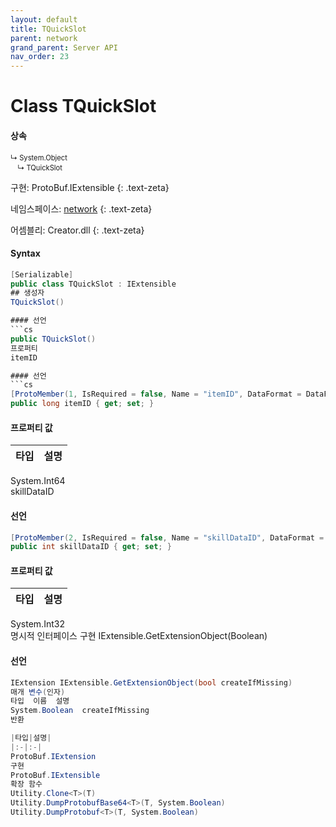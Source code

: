 ```yaml
---
layout: default
title: TQuickSlot
parent: network
grand_parent: Server API
nav_order: 23
---
```


# Class TQuickSlot

#### 상속
<div class="code-example" markdown="1" style = "font-size:0.8em;">
↳ System.Object<br/>
　↳ TQuickSlot
</div>

구현: ProtoBuf.IExtensible
{: .text-zeta}

네임스페이스: [network](../)
{: .text-zeta}

어셈블리: Creator.dll
{: .text-zeta}

#### Syntax
```cs
[Serializable]
public class TQuickSlot : IExtensible
## 생성자
TQuickSlot()

#### 선언
```cs
public TQuickSlot()
프로퍼티
itemID

#### 선언
```cs
[ProtoMember(1, IsRequired = false, Name = "itemID", DataFormat = DataFormat.TwosComplement)]
public long itemID { get; set; }
```
#### 프로퍼티 값

|타입|설명|
|:-|:-|
System.Int64	
skillDataID

#### 선언
```cs
[ProtoMember(2, IsRequired = false, Name = "skillDataID", DataFormat = DataFormat.TwosComplement)]
public int skillDataID { get; set; }
```
#### 프로퍼티 값

|타입|설명|
|:-|:-|
System.Int32	
명시적 인터페이스 구현
IExtensible.GetExtensionObject(Boolean)

#### 선언
```cs
IExtension IExtensible.GetExtensionObject(bool createIfMissing)
매개 변수(인자)
타입	이름	설명
System.Boolean	createIfMissing	
반환

|타입|설명|
|:-|:-|
ProtoBuf.IExtension	
구현
ProtoBuf.IExtensible
확장 함수
Utility.Clone<T>(T)
Utility.DumpProtobufBase64<T>(T, System.Boolean)
Utility.DumpProtobuf<T>(T, System.Boolean)